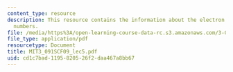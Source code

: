 ```yaml
---
content_type: resource
description: This resource contains the information about the electron shells & quantum
  numbers.
file: /media/https%3A/open-learning-course-data-rc.s3.amazonaws.com/3-091sc-introduction-to-solid-state-chemistry-fall-2010/cd1c7bad1195820526f2daa467a8bb67_MIT3_091SCF09_lec5.pdf
file_type: application/pdf
resourcetype: Document
title: MIT3_091SCF09_lec5.pdf
uid: cd1c7bad-1195-8205-26f2-daa467a8bb67
---
```

